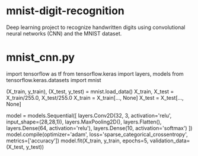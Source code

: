 # mnist-digit-recognition
Deep learning project to recognize handwritten digits using convolutional neural networks (CNN) and the MNIST dataset.
# mnist_cnn.py
import tensorflow as tf
from tensorflow.keras import layers, models
from tensorflow.keras.datasets import mnist

(X_train, y_train), (X_test, y_test) = mnist.load_data()
X_train, X_test = X_train/255.0, X_test/255.0
X_train = X_train[..., None]
X_test = X_test[..., None]

model = models.Sequential([
   layers.Conv2D(32, 3, activation='relu', input_shape=(28,28,1)),
    layers.MaxPooling2D(),
    layers.Flatten(),
    layers.Dense(64, activation='relu'),
    layers.Dense(10, activation='softmax')
])
model.compile(optimizer='adam', loss='sparse_categorical_crossentropy', metrics=['accuracy'])
model.fit(X_train, y_train, epochs=5, validation_data=(X_test, y_test))
